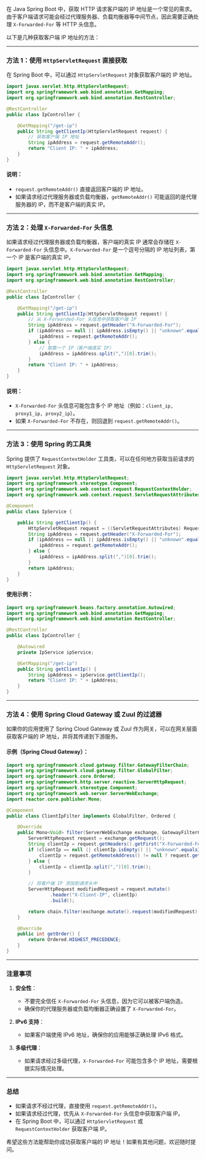 在 Java Spring Boot 中，获取 HTTP 请求客户端的 IP 地址是一个常见的需求。由于客户端请求可能会经过代理服务器、负载均衡器等中间节点，因此需要正确处理 `X-Forwarded-For` 等 HTTP 头信息。

以下是几种获取客户端 IP 地址的方法：

---

### 方法 1：使用 `HttpServletRequest` 直接获取

在 Spring Boot 中，可以通过 `HttpServletRequest` 对象获取客户端的 IP 地址。

```java
import javax.servlet.http.HttpServletRequest;
import org.springframework.web.bind.annotation.GetMapping;
import org.springframework.web.bind.annotation.RestController;

@RestController
public class IpController {

    @GetMapping("/get-ip")
    public String getClientIp(HttpServletRequest request) {
        // 获取客户端 IP 地址
        String ipAddress = request.getRemoteAddr();
        return "Client IP: " + ipAddress;
    }
}
```

#### 说明：
- `request.getRemoteAddr()` 直接返回客户端的 IP 地址。
- 如果请求经过代理服务器或负载均衡器，`getRemoteAddr()` 可能返回的是代理服务器的 IP，而不是客户端的真实 IP。

---

### 方法 2：处理 `X-Forwarded-For` 头信息

如果请求经过代理服务器或负载均衡器，客户端的真实 IP 通常会存储在 `X-Forwarded-For` 头信息中。`X-Forwarded-For` 是一个逗号分隔的 IP 地址列表，第一个 IP 是客户端的真实 IP。

```java
import javax.servlet.http.HttpServletRequest;
import org.springframework.web.bind.annotation.GetMapping;
import org.springframework.web.bind.annotation.RestController;

@RestController
public class IpController {

    @GetMapping("/get-ip")
    public String getClientIp(HttpServletRequest request) {
        // 从 X-Forwarded-For 头信息中获取客户端 IP
        String ipAddress = request.getHeader("X-Forwarded-For");
        if (ipAddress == null || ipAddress.isEmpty() || "unknown".equalsIgnoreCase(ipAddress)) {
            ipAddress = request.getRemoteAddr();
        } else {
            // 取第一个 IP（客户端真实 IP）
            ipAddress = ipAddress.split(",")[0].trim();
        }
        return "Client IP: " + ipAddress;
    }
}
```

#### 说明：
- `X-Forwarded-For` 头信息可能包含多个 IP 地址（例如：`client_ip, proxy1_ip, proxy2_ip`）。
- 如果 `X-Forwarded-For` 不存在，则回退到 `request.getRemoteAddr()`。

---

### 方法 3：使用 Spring 的工具类

Spring 提供了 `RequestContextHolder` 工具类，可以在任何地方获取当前请求的 `HttpServletRequest` 对象。

```java
import javax.servlet.http.HttpServletRequest;
import org.springframework.stereotype.Component;
import org.springframework.web.context.request.RequestContextHolder;
import org.springframework.web.context.request.ServletRequestAttributes;

@Component
public class IpService {

    public String getClientIp() {
        HttpServletRequest request = ((ServletRequestAttributes) RequestContextHolder.currentRequestAttributes()).getRequest();
        String ipAddress = request.getHeader("X-Forwarded-For");
        if (ipAddress == null || ipAddress.isEmpty() || "unknown".equalsIgnoreCase(ipAddress)) {
            ipAddress = request.getRemoteAddr();
        } else {
            ipAddress = ipAddress.split(",")[0].trim();
        }
        return ipAddress;
    }
}
```

#### 使用示例：
```java
import org.springframework.beans.factory.annotation.Autowired;
import org.springframework.web.bind.annotation.GetMapping;
import org.springframework.web.bind.annotation.RestController;

@RestController
public class IpController {

    @Autowired
    private IpService ipService;

    @GetMapping("/get-ip")
    public String getClientIp() {
        String ipAddress = ipService.getClientIp();
        return "Client IP: " + ipAddress;
    }
}
```

---

### 方法 4：使用 Spring Cloud Gateway 或 Zuul 的过滤器

如果你的应用使用了 Spring Cloud Gateway 或 Zuul 作为网关，可以在网关层面获取客户端的 IP 地址，并将其传递到下游服务。

#### 示例（Spring Cloud Gateway）：
```java
import org.springframework.cloud.gateway.filter.GatewayFilterChain;
import org.springframework.cloud.gateway.filter.GlobalFilter;
import org.springframework.core.Ordered;
import org.springframework.http.server.reactive.ServerHttpRequest;
import org.springframework.stereotype.Component;
import org.springframework.web.server.ServerWebExchange;
import reactor.core.publisher.Mono;

@Component
public class ClientIpFilter implements GlobalFilter, Ordered {

    @Override
    public Mono<Void> filter(ServerWebExchange exchange, GatewayFilterChain chain) {
        ServerHttpRequest request = exchange.getRequest();
        String clientIp = request.getHeaders().getFirst("X-Forwarded-For");
        if (clientIp == null || clientIp.isEmpty() || "unknown".equalsIgnoreCase(clientIp)) {
            clientIp = request.getRemoteAddress() != null ? request.getRemoteAddress().getAddress().getHostAddress() : null;
        } else {
            clientIp = clientIp.split(",")[0].trim();
        }

        // 将客户端 IP 添加到请求头中
        ServerHttpRequest modifiedRequest = request.mutate()
                .header("X-Client-IP", clientIp)
                .build();

        return chain.filter(exchange.mutate().request(modifiedRequest).build());
    }

    @Override
    public int getOrder() {
        return Ordered.HIGHEST_PRECEDENCE;
    }
}
```

---

### 注意事项

1. **安全性**：
   - 不要完全信任 `X-Forwarded-For` 头信息，因为它可以被客户端伪造。
   - 确保你的代理服务器或负载均衡器正确设置了 `X-Forwarded-For`。

2. **IPv6 支持**：
   - 如果客户端使用 IPv6 地址，确保你的应用能够正确处理 IPv6 格式。

3. **多级代理**：
   - 如果请求经过多级代理，`X-Forwarded-For` 可能包含多个 IP 地址，需要根据实际情况处理。

---

### 总结

- 如果请求不经过代理，直接使用 `request.getRemoteAddr()`。
- 如果请求经过代理，优先从 `X-Forwarded-For` 头信息中获取客户端 IP。
- 在 Spring Boot 中，可以通过 `HttpServletRequest` 或 `RequestContextHolder` 获取客户端 IP。

希望这些方法能帮助你成功获取客户端的 IP 地址！如果有其他问题，欢迎随时提问。